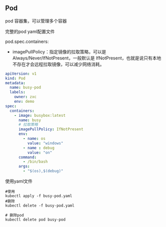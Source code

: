 ## Pod

pod 容器集，可以管理多个容器

完整的pod yaml配置文件


pod.spec.containers:
* imagePullPolicy：指定镜像的拉取策略，可以是Always/Never/IfNotPresent，一般默认是 IfNotPresent，也就是说只有本地不存在才会远程拉取镜像，可以减少网络消耗。
```yaml
apiVersion: v1
kind: Pod
metadata:
  name: busy-pod
  labels:
    owner: zxc
    env: demo
spec:
  containers:
    - image: busybox:latest
      name: busy
      # 拉取策略 
      imagePullPolicy: IfNotPresent
      env: 
        - name: os
          value: "windows"
        - name : debug
          value: "on"
      command:
        - /bin/bash
      args:
        - "$(os),$(debug)"
```
使用yaml文件
```shell
#使用
kubectl apply -f busy-pod.yaml
#删除
kubectl delete -f busy-pod.yaml 

# 删除pod
kubectl delete pod busy-pod

```